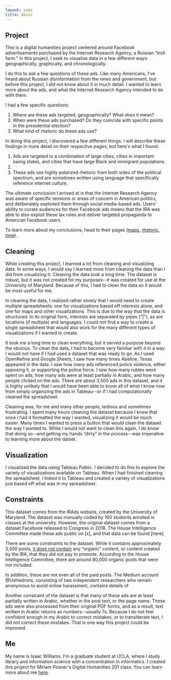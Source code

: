 ```yaml
---
layout: page
title: About
---
```


## Project

This is a digital humanities project centered around Facebook advertisements purchased by the Internet Research Agency, a Russian "troll farm." In this project, I seek to visualize data in a few different ways: geographically, graphically, and chronologically. 

I do this to ask a few questions of these ads. Like many Americans, I've heard about Russian disinformation from the news and government, but before this project, I did not know about it in much detail. I wanted to learn more about the ads, and what the Internet Research Agency intended to do with them. 

I had a few specific questions:

1. Where are these ads targeted, geographically? What does it mean?
2. When were these ads purchased? Do they coincide with specific points in the presidential election?
3. What kind of rhetoric do these ads use? 

In doing this project, I discovered a few different things. I will describe these findings in more detail on their respective pages, but here's what I found:

1. Ads are targeted to a combination of large cities, cities in important swing states, and cities that have large Black and immigrant populations.
2. 
3. These ads use highly polarized rhetoric from both sides of the political spectrum, and are sometimes written using language that specifically reference internet culture.

The ultimate conclusion I arrived at is that the Internet Research Agency was aware of specific tensions or areas of concern in American politics, and deliberately exploited them through social media-based ads. Users' ability to curate audiences for their Facebook ads means that the IRA was able to also exploit these lax rules and deliver targeted propaganda to American Facebook users.

To learn more about my conclusions, head to their pages ([maps](https://isawil.github.io/russian-ads/maps), [rhetoric](https://isawil.github.io/russian-ads/rhetoric), [time](https://isawil.github.io/russian-ads/time)).

## Cleaning

While creating this project, I learned a lot from cleaning and visualizing data. In some ways, I would say I learned more from cleaning the data than I did from visualizing it. Cleaning the data took a long time. The dataset is robust, but it was not created for my purposes--it was created for use at the University of Maryland. Because of this, I had to clean the data so it would be most useful for me. 

In cleaning the data, I realized rather slowly that I would need to create multiple spreadsheets: one for visualizations based off interests alone, and one for maps and other visualizations. This is due to the way that the data is structured. In its original form, interests are separated by pipes ("|"), as are locations (if multiple) and languages. I could not find a way to create a single spreadsheet that would also work for the many different types of visualizations if I wanted to create. 

It took me a long time to clean everything, but it served a purpose beyond the obvious. To clean the data, I had to become very familiar with it in a way I would not have if I had used a dataset that was ready to go. As I used OpenRefine and Google Sheets, I saw how many times Abeline, Texas appeared in the data. I saw how many ads referenced police violence, either opposing it, or supporting the police force. I saw how many rubles were spent on ads, how many ads were at least partially in Arabic, and how many people clicked on the ads. There are about 3,500 ads in this dataset, and it is highly unlikely that I would have been able to know all of what I know now from simply organizing the ads in Tableau--or if I had computationally cleaned the spreadsheet. 

Cleaning was, for me and many other people, tedious and sometimes frustrating. I spent many hours cleaning the dataset because I knew that once I had it formatted the way I wanted, visualizing it would be much easier. Many times I wanted to press a button that would clean the dataset the way I wanted to. While I would not want to clean this again, I do know that doing so--and getting my hands “dirty” in the process--was imperative to learning more about the datset.

## Visualization

I visualized the data using Tableau Public. I decided to do this to explore the variety of visualizations available on Tableau. When I had finished cleaning the spreadsheet, I linked it to Tableau and created a variety of visualizations just based off what was in my spreadsheet. 

## Constraints

This dataset comes from the IRAds website, created by the University of Maryland. The dataset was manually coded by 160 students enrolled in classes at the university. However, the original dataset comes from a dataset Facebook released to Congress in 2018. The House Intelligence Committee made these ads public on [x], and that data can be found [here]. 

There are some constraints to the dataset. While it contains approximately 3,500 posts, [it does not contain](https://www.recode.net/2018/5/10/17339864/congress-russia-advertisements-facebook-donald-trump-president) any “organic” content, or content created by the IRA, that they did not pay to promote. According to the House Intelligence Committee, there are around 80,000 organic posts that were not included. 

In addition, these are not even all of the paid posts. The Medium account @UsHadrons, consisting of two independent researchers who remain anonymous to avoid online harassment, contains details of 

Another constraint of the dataset is that many of these ads are at least partially written in Arabic, whether in the post text, or the page name. These ads were also processed from their original PDF forms, and as a result, text written in Arabic returns as numbers--usually 7s. Because I do not feel confident enough in my Arabic to correct mistakes, or to transliterate text, I did not correct these mistakes. That is one way this project could be improved.

## Me

My name is Isaac Williams. I'm a graduate student at UCLA, where I study library and information science with a concentration in informatics. I created this project for Miriam Posner's Digital Humanities 201 class. You can learn more about me [here](https://isawil.github.io).
